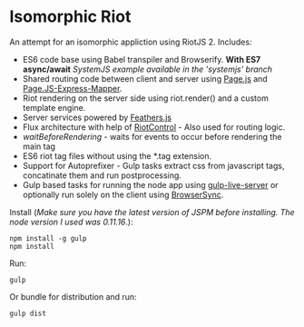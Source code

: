 # Isomorphic Riot
An attempt for an isomorphic appliction using RiotJS 2. Includes:
+ ES6 code base using Babel transpiler and Browserify. **With ES7 async/await**
_SystemJS example available in the 'systemjs' branch_
+ Shared routing code between client and server using [Page.js](https://visionmedia.github.io/page.js/) and [Page.JS-Express-Mapper](https://github.com/kethinov/page.js-express-mapper.js).
+ Riot rendering on the server side using riot.render() and a custom template engine.
+ Server services powered by [Feathers.js](http://feathersjs.com/)
+ Flux architecture with help of [RiotControl](https://github.com/jimsparkman/RiotControl/) - Also used for routing logic.
+ *waitBeforeRendering* - waits for events to occur before rendering the main tag
+ ES6 riot tag files without using the *.tag extension.
+ Support for Autoprefixer - Gulp tasks extract css from javascript tags, concatinate them and run postprocessing.
+ Gulp based tasks for running the node app using [gulp-live-server](https://github.com/gimm/gulp-live-server) or optionally run solely on the client using [BrowserSync](http://www.browsersync.io/).

Install
(*Make sure you have the latest version of JSPM before installing. The node version I used was 0.11.16*.):
```
npm install -g gulp
npm install
```
Run:
```
gulp
```

Or bundle for distribution and run:
```
gulp dist
````
